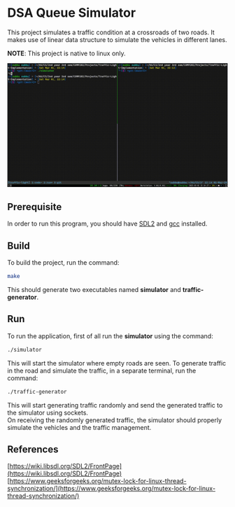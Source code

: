 # DSA Queue Simulator

This project simulates a traffic condition at a crossroads of two roads. It makes use of linear data structure to simulate the vehicles in different lanes.

**NOTE**: This project is native to linux only.

![Demo video](demo_video.gif)

## Prerequisite

In order to run this program, you should have [SDL2] and [gcc] installed.

## Build

To build the project, run the command:
```sh
make
```
This should generate two executables named **simulator** and **traffic-generator**.

## Run

To run the application, first of all run the **simulator** using the command:
```sh
./simulator
```
This will start the simulator where empty roads are seen. To generate traffic in the road and simulate the traffic, in a separate terminal, run the command:
```sh
./traffic-generator
```
This will start generating traffic randomly and send the generated traffic to the simulator using sockets.
\
On receiving the randomly generated traffic, the simulator should properly simulate the vehicles and the traffic management.

## References

[https://wiki.libsdl.org/SDL2/FrontPage](https://wiki.libsdl.org/SDL2/FrontPage)
\
[https://www.geeksforgeeks.org/mutex-lock-for-linux-thread-synchronization/](https://www.geeksforgeeks.org/mutex-lock-for-linux-thread-synchronization/)

[//]: # (This is the referencing of the links.)
[SDL2]: <https://wiki.libsdl.org/SDL2/Installation>
[gcc]: <https://gcc.gnu.org/install/>
